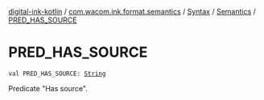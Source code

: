 [digital-ink-kotlin](../../../index.md) / [com.wacom.ink.format.semantics](../../index.md) / [Syntax](../index.md) / [Semantics](index.md) / [PRED_HAS_SOURCE](./-p-r-e-d_-h-a-s_-s-o-u-r-c-e.md)

# PRED_HAS_SOURCE

`val PRED_HAS_SOURCE: `[`String`](https://kotlinlang.org/api/latest/jvm/stdlib/kotlin/-string/index.html)

Predicate "Has source".

